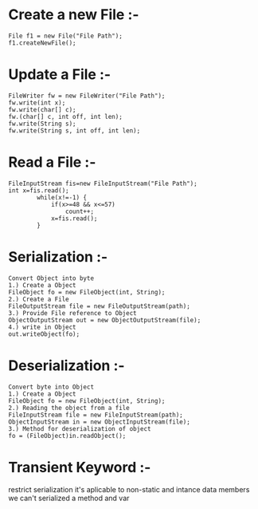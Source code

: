 # Create a new File :-
    File f1 = new File("File Path");
    f1.createNewFile();

# Update a File :-
    FileWriter fw = new FileWriter("File Path");
    fw.write(int x);
    fw.write(char[] c);
    fw.(char[] c, int off, int len);
    fw.write(String s);
    fw.write(String s, int off, int len);

# Read a File :-
    FileInputStream fis=new FileInputStream("File Path");
    int x=fis.read();
			while(x!=-1) {
				if(x>=48 && x<=57)
					count++;
				x=fis.read();
			}

# Serialization :-
    Convert Object into byte
    1.) Create a Object
    FileObject fo = new FileObject(int, String);
    2.) Create a File 
    FileOutputStream file = new FileOutputStream(path);
    3.) Provide File reference to Object 
    ObjectOutputStream out = new ObjectOutputStream(file);
    4.) write in Object 
    out.writeObject(fo);

# Deserialization :-
    Convert byte into Object
    1.) Create a Object 
    FileObject fo = new FileObject(int, String);
    2.) Reading the object from a file
    FileInputStream file = new FileInputStream(path);
    ObjectInputStream in = new ObjectInputStream(file);
    3.) Method for deserialization of object
    fo = (FileObject)in.readObject();

# Transient Keyword :-
restrict serialization
it's aplicable to non-static and intance data members
we can't serialized a method and var
